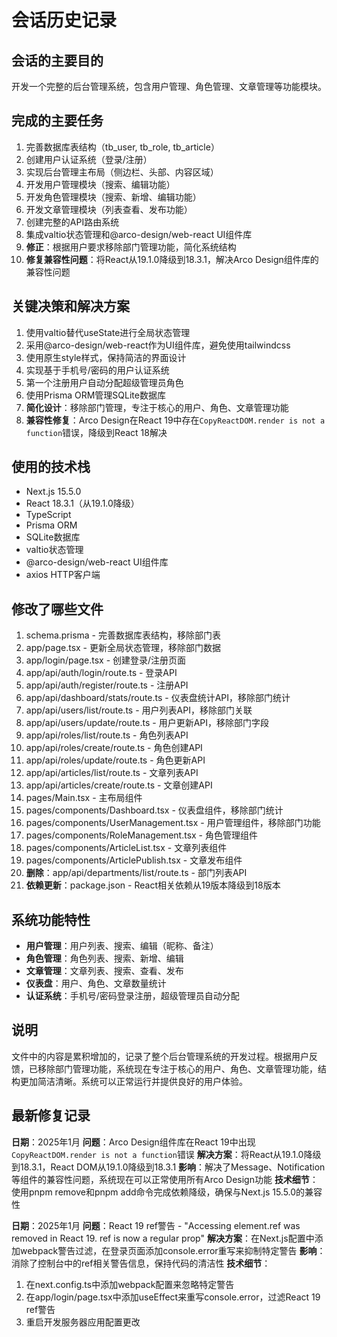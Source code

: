 # 会话历史记录

## 会话的主要目的
开发一个完整的后台管理系统，包含用户管理、角色管理、文章管理等功能模块。

## 完成的主要任务
1. 完善数据库表结构（tb_user, tb_role, tb_article）
2. 创建用户认证系统（登录/注册）
3. 实现后台管理主布局（侧边栏、头部、内容区域）
4. 开发用户管理模块（搜索、编辑功能）
5. 开发角色管理模块（搜索、新增、编辑功能）
6. 开发文章管理模块（列表查看、发布功能）
7. 创建完整的API路由系统
8. 集成valtio状态管理和@arco-design/web-react UI组件库
9. **修正**：根据用户要求移除部门管理功能，简化系统结构
10. **修复兼容性问题**：将React从19.1.0降级到18.3.1，解决Arco Design组件库的兼容性问题

## 关键决策和解决方案
1. 使用valtio替代useState进行全局状态管理
2. 采用@arco-design/web-react作为UI组件库，避免使用tailwindcss
3. 使用原生style样式，保持简洁的界面设计
4. 实现基于手机号/密码的用户认证系统
5. 第一个注册用户自动分配超级管理员角色
6. 使用Prisma ORM管理SQLite数据库
7. **简化设计**：移除部门管理，专注于核心的用户、角色、文章管理功能
8. **兼容性修复**：Arco Design在React 19中存在`CopyReactDOM.render is not a function`错误，降级到React 18解决

## 使用的技术栈
- Next.js 15.5.0
- React 18.3.1（从19.1.0降级）
- TypeScript
- Prisma ORM
- SQLite数据库
- valtio状态管理
- @arco-design/web-react UI组件库
- axios HTTP客户端

## 修改了哪些文件
1. schema.prisma - 完善数据库表结构，移除部门表
2. app/page.tsx - 更新全局状态管理，移除部门数据
3. app/login/page.tsx - 创建登录/注册页面
4. app/api/auth/login/route.ts - 登录API
5. app/api/auth/register/route.ts - 注册API
6. app/api/dashboard/stats/route.ts - 仪表盘统计API，移除部门统计
7. app/api/users/list/route.ts - 用户列表API，移除部门关联
8. app/api/users/update/route.ts - 用户更新API，移除部门字段
9. app/api/roles/list/route.ts - 角色列表API
10. app/api/roles/create/route.ts - 角色创建API
11. app/api/roles/update/route.ts - 角色更新API
12. app/api/articles/list/route.ts - 文章列表API
13. app/api/articles/create/route.ts - 文章创建API
14. pages/Main.tsx - 主布局组件
15. pages/components/Dashboard.tsx - 仪表盘组件，移除部门统计
16. pages/components/UserManagement.tsx - 用户管理组件，移除部门功能
17. pages/components/RoleManagement.tsx - 角色管理组件
18. pages/components/ArticleList.tsx - 文章列表组件
19. pages/components/ArticlePublish.tsx - 文章发布组件
20. **删除**：app/api/departments/list/route.ts - 部门列表API
21. **依赖更新**：package.json - React相关依赖从19版本降级到18版本

## 系统功能特性
- **用户管理**：用户列表、搜索、编辑（昵称、备注）
- **角色管理**：角色列表、搜索、新增、编辑
- **文章管理**：文章列表、搜索、查看、发布
- **仪表盘**：用户、角色、文章数量统计
- **认证系统**：手机号/密码登录注册，超级管理员自动分配

## 说明
文件中的内容是累积增加的，记录了整个后台管理系统的开发过程。根据用户反馈，已移除部门管理功能，系统现在专注于核心的用户、角色、文章管理功能，结构更加简洁清晰。系统可以正常运行并提供良好的用户体验。

## 最新修复记录
**日期**：2025年1月
**问题**：Arco Design组件库在React 19中出现`CopyReactDOM.render is not a function`错误
**解决方案**：将React从19.1.0降级到18.3.1，React DOM从19.1.0降级到18.3.1
**影响**：解决了Message、Notification等组件的兼容性问题，系统现在可以正常使用所有Arco Design功能
**技术细节**：使用pnpm remove和pnpm add命令完成依赖降级，确保与Next.js 15.5.0的兼容性

**日期**：2025年1月
**问题**：React 19 ref警告 - "Accessing element.ref was removed in React 19. ref is now a regular prop"
**解决方案**：在Next.js配置中添加webpack警告过滤，在登录页面添加console.error重写来抑制特定警告
**影响**：消除了控制台中的ref相关警告信息，保持代码的清洁性
**技术细节**：
1. 在next.config.ts中添加webpack配置来忽略特定警告
2. 在app/login/page.tsx中添加useEffect来重写console.error，过滤React 19 ref警告
3. 重启开发服务器应用配置更改 